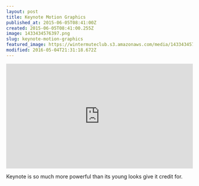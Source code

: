 ```yaml
---
layout: post
title: Keynote Motion Graphics
published_at: 2015-06-05T08:41:00Z
created: 2015-06-05T08:41:00.255Z
image: 1433434576397.png
slug: keynote-motion-graphics
featured_image: https://wintermuteclub.s3.amazonaws.com/media/1433434576397.png
modified: 2016-05-04T21:31:18.672Z
---
```

<div style="padding:56.25% 0 0 0;position:relative;"><iframe src="https://player.vimeo.com/video/129807396" style="position:absolute;top:0;left:0;width:100%;height:100%;" frameborder="0" allow="autoplay; fullscreen" allowfullscreen></iframe></div><script src="https://player.vimeo.com/api/player.js"></script>

Keynote is so much more powerful than its young looks give it credit for.
